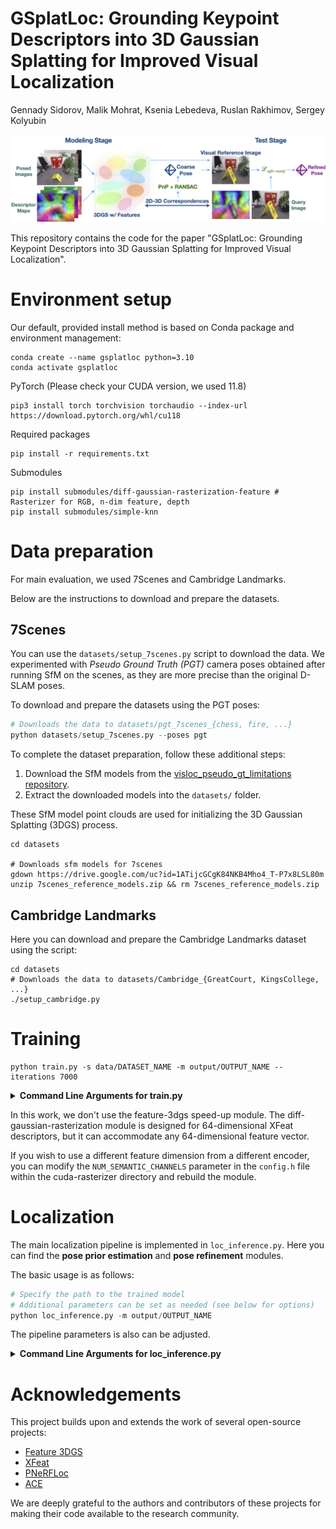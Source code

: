 # GSplatLoc: Grounding Keypoint Descriptors into 3D Gaussian Splatting for Improved Visual Localization
Gennady Sidorov, Malik Mohrat, Ksenia Lebedeva, Ruslan Rakhimov, Sergey Kolyubin

![SplatLoc](./assets/pipeline.png)

This repository contains the code for the paper "GSplatLoc: Grounding Keypoint Descriptors into 3D Gaussian Splatting for Improved Visual Localization". 


# Environment setup
Our default, provided install method is based on Conda package and environment management:
<!-- ```
conda env create --file environment.yml
conda activate gsplatloc
``` -->

```shell
conda create --name gsplatloc python=3.10
conda activate gsplatloc
```
PyTorch (Please check your CUDA version, we used 11.8)
```shell
pip3 install torch torchvision torchaudio --index-url https://download.pytorch.org/whl/cu118
```

Required packages
```shell
pip install -r requirements.txt
```

Submodules

```shell
pip install submodules/diff-gaussian-rasterization-feature # Rasterizer for RGB, n-dim feature, depth
pip install submodules/simple-knn
```

# Data preparation

For main evaluation, we used 7Scenes and Cambridge Landmarks.

Below are the instructions to download and prepare the datasets.

## 7Scenes

You can use the `datasets/setup_7scenes.py` script to download the data.
We experimented with _Pseudo Ground Truth (PGT)_ camera poses obtained after running SfM on the scenes, as they are more precise than the original D-SLAM poses.

To download and prepare the datasets using the PGT poses:

```python
# Downloads the data to datasets/pgt_7scenes_{chess, fire, ...}
python datasets/setup_7scenes.py --poses pgt
``` 

To complete the dataset preparation, follow these additional steps:

1. Download the SfM models from the [visloc_pseudo_gt_limitations repository](https://github.com/tsattler/visloc_pseudo_gt_limitations/).
2. Extract the downloaded models into the `datasets/` folder.

These SfM model point clouds are used for initializing the 3D Gaussian Splatting (3DGS) process.
```shell
cd datasets

# Downloads sfm models for 7scenes
gdown https://drive.google.com/uc?id=1ATijcGCgK84NKB4Mho4_T-P7x8LSL80m 
unzip 7scenes_reference_models.zip && rm 7scenes_reference_models.zip
``` 


## Cambridge Landmarks

Here you can download and prepare the Cambridge Landmarks dataset using the script:

```shell
cd datasets
# Downloads the data to datasets/Cambridge_{GreatCourt, KingsCollege, ...}
./setup_cambridge.py
```

# Training 


```
python train.py -s data/DATASET_NAME -m output/OUTPUT_NAME --iterations 7000
```
<details>
<summary><span style="font-weight: bold;">Command Line Arguments for train.py</span></summary>
  
  #### --source_path / -s
  Path to the source directory containing a COLMAP or Synthetic NeRF data set.
  #### --model_path / -m 
  Path where the trained model should be stored (```output/<random>``` by default).
  #### --images / -i
  Alternative subdirectory for COLMAP images (```images``` by default).
  #### --eval
  Add this flag to use a MipNeRF360-style training/test split for evaluation.
  #### --resolution / -r
  Specifies resolution of the loaded images before training. If provided ```1, 2, 4``` or ```8```, uses original, 1/2, 1/4 or 1/8 resolution, respectively. If proveided ```0```, use GT feature map's resolution. For all other values, rescales the width to the given number while maintaining image aspect. If proveided ```-2```, use the customized resolution (```utils/camera_utils.py L31```). **If not set and input image width exceeds 1.6K pixels, inputs are automatically rescaled to this target.**
  #### --speedup
  Optional speed-up module for reduced feature dimention initialization.
  #### --data_device
  Specifies where to put the source image data, ```cuda``` by default, recommended to use ```cpu``` if training on large/high-resolution dataset, will reduce VRAM consumption, but slightly slow down training. Thanks to [HrsPythonix](https://github.com/HrsPythonix).
  #### --white_background / -w
  Add this flag to use white background instead of black (default), e.g., for evaluation of NeRF Synthetic dataset.
  #### --sh_degree
  Order of spherical harmonics to be used (no larger than 3). ```3``` by default.
  #### --convert_SHs_python
  Flag to make pipeline compute forward and backward of SHs with PyTorch instead of ours.
  #### --convert_cov3D_python
  Flag to make pipeline compute forward and backward of the 3D covariance with PyTorch instead of ours.
  #### --debug
  Enables debug mode if you experience erros. If the rasterizer fails, a ```dump``` file is created that you may forward to us in an issue so we can take a look.
  #### --debug_from
  Debugging is **slow**. You may specify an iteration (starting from 0) after which the above debugging becomes active.
  #### --iterations
  Number of total iterations to train for, ```30_000``` by default.
  #### --ip
  IP to start GUI server on, ```127.0.0.1``` by default.
  #### --port 
  Port to use for GUI server, ```6009``` by default.
  #### --test_iterations
  Space-separated iterations at which the training script computes L1 and PSNR over test set, ```7000 30000``` by default.
  #### --save_iterations
  Space-separated iterations at which the training script saves the Gaussian model, ```7000 30000 <iterations>``` by default.
  #### --checkpoint_iterations
  Space-separated iterations at which to store a checkpoint for continuing later, saved in the model directory.
  #### --start_checkpoint
  Path to a saved checkpoint to continue training from.
  #### --quiet 
  Flag to omit any text written to standard out pipe. 
  #### --feature_lr
  Spherical harmonics features learning rate, ```0.0025``` by default.
  #### --opacity_lr
  Opacity learning rate, ```0.05``` by default.
  #### --scaling_lr
  Scaling learning rate, ```0.005``` by default.
  #### --rotation_lr
  Rotation learning rate, ```0.001``` by default.
  #### --position_lr_max_steps
  Number of steps (from 0) where position learning rate goes from ```initial``` to ```final```. ```30_000``` by default.
  #### --position_lr_init
  Initial 3D position learning rate, ```0.00016``` by default.
  #### --position_lr_final
  Final 3D position learning rate, ```0.0000016``` by default.
  #### --position_lr_delay_mult
  Position learning rate multiplier (cf. Plenoxels), ```0.01``` by default. 
  #### --densify_from_iter
  Iteration where densification starts, ```500``` by default. 
  #### --densify_until_iter
  Iteration where densification stops, ```15_000``` by default.
  #### --densify_grad_threshold
  Limit that decides if points should be densified based on 2D position gradient, ```0.0002``` by default.
  #### --densification_interval
  How frequently to densify, ```100``` (every 100 iterations) by default.
  #### --opacity_reset_interval
  How frequently to reset opacity, ```3_000``` by default. 
  #### --lambda_dssim
  Influence of SSIM on total loss from 0 to 1, ```0.2``` by default. 
  #### --percent_dense
  Percentage of scene extent (0--1) a point must exceed to be forcibly densified, ```0.01``` by default.

</details>


In this work, we don't use the feature-3dgs speed-up module.
The diff-gaussian-rasterization module is designed for 64-dimensional XFeat descriptors, but it can accommodate any 64-dimensional feature vector.

If you wish to use a different feature dimension from a different encoder, you can modify the `NUM_SEMANTIC_CHANNELS` parameter in the `config.h` file within the cuda-rasterizer directory and rebuild the module.


# Localization

The main localization pipeline is implemented in `loc_inference.py`.
Here you can find the **pose prior estimation** and **pose refinement** modules.

The basic usage is as follows:

```Python
# Specify the path to the trained model
# Additional parameters can be set as needed (see below for options)
python loc_inference.py -m output/OUTPUT_NAME
```
The pipeline parameters is also can be adjusted.

<details>
<summary><span style="font-weight: bold;">Command Line Arguments for loc_inference.py</span></summary>
  
  #### --model_path / -m 
  Path to the trained model directory you want to create renderings for.
  #### --top_k
  Number of top reliable keypoints from XFeat.
  #### --ransac_iters
  Number of PnP-RANSAC iterations.
  #### --warp_lr
  Learning rate for pose refinement.
  #### --warp_iters
  Number of warp iterations.

</details>


# Acknowledgements

This project builds upon and extends the work of several open-source projects:

- [Feature 3DGS](https://github.com/ShijieZhou-UCLA/feature-3dgs)
- [XFeat](https://github.com/verlab/accelerated_features)
- [PNeRFLoc](https://github.com/BoMingZhao/PNeRFLoc)
- [ACE](https://github.com/nianticlabs/ace)

We are deeply grateful to the authors and contributors of these projects for making their code available to the research community.